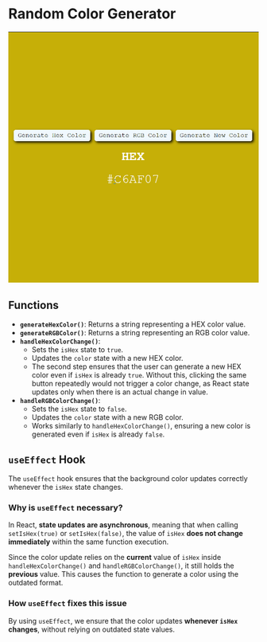 # Random Color Generator

<img src="./public/documentation-gif.gif" style="margin: 0 auto;" alt="GIF demonstrating the project's functionalities">

## Functions

- **`generateHexColor()`**: Returns a string representing a HEX color value.  
- **`generateRGBColor()`**: Returns a string representing an RGB color value.  
- **`handleHexColorChange()`**:  
  - Sets the `isHex` state to `true`.  
  - Updates the `color` state with a new HEX color.  
  - The second step ensures that the user can generate a new HEX color even if `isHex` is already `true`. Without this, clicking the same button repeatedly would not trigger a color change, as React state updates only when there is an actual change in value.  
- **`handleRGBColorChange()`**:  
  - Sets the `isHex` state to `false`.  
  - Updates the `color` state with a new RGB color.  
  - Works similarly to `handleHexColorChange()`, ensuring a new color is generated even if `isHex` is already `false`.  

## `useEffect` Hook  

The `useEffect` hook ensures that the background color updates correctly whenever the `isHex` state changes.  

### Why is `useEffect` necessary?  

In React, **state updates are asynchronous**, meaning that when calling `setIsHex(true)` or `setIsHex(false)`, the value of `isHex` **does not change immediately** within the same function execution.  

Since the color update relies on the **current** value of `isHex` inside `handleHexColorChange()` and `handleRGBColorChange()`, it still holds the **previous** value. This causes the function to generate a color using the outdated format.

### How `useEffect` fixes this issue  

By using `useEffect`, we ensure that the color updates **whenever `isHex` changes**, without relying on outdated state values.